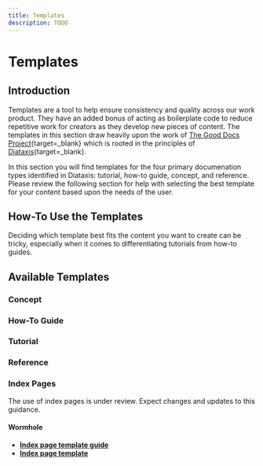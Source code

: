 ```yaml
---
title: Templates
description: TODO
---
```


# Templates

## Introduction

Templates are a tool to help ensure consistency and quality across our work product. They have an added bonus of acting as boilerplate code to reduce repetitive work for creators as they develop new pieces of content. The templates in this section draw heavily upon the work of [The Good Docs Project](https://www.thegooddocsproject.dev/){target=\_blank} which is rooted in the principles of [Diataxis](https://diataxis.fr/){target=\_blank}.

In this section you will find templates for the four primary documenation types identified in Diataxis: tutorial, how-to guide, concept, and reference. Please review the following section for help with selecting the best template for your content based upon the needs of the user.

## How-To Use the Templates

Deciding which template best fits the content you want to create can be tricky, especially when it comes to differentiating tutorials from how-to guides.

## Available Templates

### Concept

### How-To Guide

### Tutorial

### Reference

### Index Pages

The use of index pages is under review. Expect changes and updates to this guidance. 

#### Wormhole
- [**Index page template guide**](/papermoon-mkdocs/style-guide/key-resources/templates/wormhole/index-pages/)
- [**Index page template**](/papermoon-mkdocs/style-guide/key-resources/templates/wormhole/index-pages/#index-page-template)




